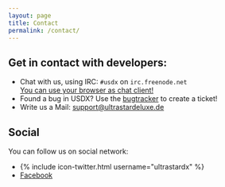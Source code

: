 ```yaml
---
layout: page
title: Contact
permalink: /contact/
---
```


## Get in contact with developers:

*  Chat with us, using IRC: `#usdx` on `irc.freenode.net`  
   [You can use your browser as chat client!][webchat]
*  Found a bug in USDX? Use the [bugtracker][bugtracker] to create a ticket!
*  Write us a Mail: [support@ultrastardeluxe.de](mailto:support@ultrastardeluxe.de)

## Social

You can follow us on social network:

*  {% include icon-twitter.html username="ultrastardx" %}
*  [Facebook][fb]

[webchat]: http://webchat.freenode.net/?nick=usdx.&channels=%23usdx&prompt=1
[bugtracker]: https://github.com/UltraStar-Deluxe/USDX/issues
[fb]: http://www.facebook.com/pages/UltraStar-Deluxe/386765612789
